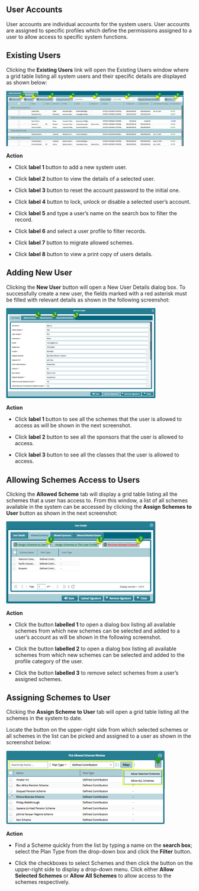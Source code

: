 ## User Accounts

User accounts are individual accounts for the system users. User accounts are assigned to specific profiles which define the permissions assigned to a user to allow access to specific system functions.


## Existing Users

Clicking the **Existing Users** link will open the Existing Users window where a grid table listing all system users and their specific details are displayed as shown below:

<img  alt="system users image" width="95%" height="auto"  class="center"  src="../.vuepress/public/img/media/adfd21.png"> 


**Action**

-   Click **label 1** button to add a new system user.

-   Click **label 2** button to view the details of a selected user.

-   Click **label 3** button to reset the account password to the initial one.

-   Click **label 4** button to lock, unlock or disable a selected user’s account.

-   Click **label 5** and type a user’s name on the search box to filter the record.

-   Click **label 6** and select a user profile to filter records.

-   Click **label 7** button to migrate allowed schemes.

-   Click **label 8** button to view a print copy of users details.


## Adding New User

Clicking the **New User** button will open a New User Details dialog box. To successfully create a new user, the fields marked with a red asterisk must be filled with relevant details as shown in the following screenshot:

<img  alt="new user image" width="80%" height="auto"  class="center"  src="../.vuepress/public/img/media/adfd14.png"> 


**Action**

-   Click **label 1** button to see all the schemes that the user is allowed to access as will be shown in the next screenshot.

-   Click **label 2** button to see all the sponsors that the user is allowed to access.

-   Click **label 3** button to see all the classes that the user is allowed to access.


## Allowing Schemes Access to Users

Clicking the **Allowed Scheme** tab will display a grid table listing all the schemes that a user has access to. From this window, a list of all schemes available in the system can be accessed by clicking the **Assign Schemes to User** button as shown in the next screenshot:

<img  alt="schemes to user image" width="80%" height="auto"  class="center"  src="../.vuepress/public/img/media/adfd8.png"> 


**Action**

-	Click the button **labelled 1** to open a dialog box listing all available schemes from which new schemes can be selected and added to a user’s account as will be shown in the following screenshot. 

-	Click the button **labelled 2** to open a dialog box listing all available schemes from which new schemes can be selected and added to the profile category of the user.

-	Click the button **labelled 3** to remove select schemes from a user’s assigned schemes.

  

## Assigning Schemes to User

Clicking the **Assign Scheme to User** tab will open a grid table listing all the schemes in the system to date.

Locate the button on the upper-right side from which selected schemes or all schemes in the list can be picked and assigned to a user as shown in the screenshot below:

<img  alt="assign schemes to user image" width="85%" height="auto"  class="center"  src="../.vuepress/public/img/media/adfd20.png"> 


**Action**

-   Find a Scheme quickly from the list by typing a name on the **search box**; select the Plan Type from the drop-down box and click the **Filter** button.

-   Click the checkboxes to select Schemes and then click the button on the upper-right side to display a drop-down menu. Click either **Allow Selected Schemes** or **Allow All Schemes** to allow access to the  schemes respectively.